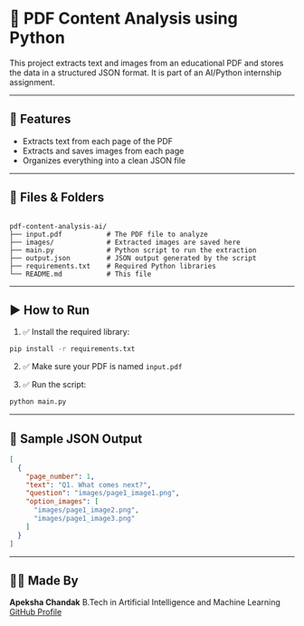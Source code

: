 # 📄 PDF Content Analysis using Python

This project extracts text and images from an educational PDF and stores the data in a structured JSON format. It is part of an AI/Python internship assignment.

---

## 🔧 Features

- Extracts text from each page of the PDF
- Extracts and saves images from each page
- Organizes everything into a clean JSON file

---

## 📁 Files & Folders

```

pdf-content-analysis-ai/
├── input.pdf           # The PDF file to analyze
├── images/             # Extracted images are saved here
├── main.py             # Python script to run the extraction
├── output.json         # JSON output generated by the script
├── requirements.txt    # Required Python libraries
└── README.md           # This file

````

---

## ▶️ How to Run

1. ✅ Install the required library:
```bash
pip install -r requirements.txt
````

2. ✅ Make sure your PDF is named `input.pdf`

3. ✅ Run the script:

```bash
python main.py
```

---

## 📝 Sample JSON Output

```json
[
  {
    "page_number": 1,
    "text": "Q1. What comes next?",
    "question": "images/page1_image1.png",
    "option_images": [
      "images/page1_image2.png",
      "images/page1_image3.png"
    ]
  }
]
```

---

## 🙋‍♀️ Made By

**Apeksha Chandak**
B.Tech in Artificial Intelligence and Machine Learning
[GitHub Profile](https://github.com/apekshachandak1)


